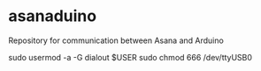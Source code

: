# asanaduino
Repository for communication between Asana and Arduino

sudo usermod -a -G dialout $USER
sudo chmod 666 /dev/ttyUSB0
